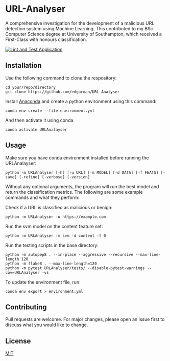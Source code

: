 # URL-Analyser

A comprehensive investigation for the development of a malicious URL detection system using Machine Learning. This contributed to my BSc Computer Science degree at University of Southampton, which received a First-Class with honours classification.

[![Lint and Test Application](https://github.com/edgorman/URL-Analyser/actions/workflows/test-and-lint.yml/badge.svg)](https://github.com/edgorman/URL-Analyser/actions/workflows/test-and-lint.yml)



## Installation
Use the following command to clone the respository:
```
cd your/repo/directory
git clone https://github.com/edgorman/URL-Analyser
```

Install [Anaconda](https://www.anaconda.com/) and create a python environment using this command:
```
conda env create --file environment.yml
```

And then activate it using conda
```
conda activate URLAnalayser
```

## Usage
Make sure you have conda environment installed before running the URLAnalayser:
```
python -m URLAnalyser [-h] [-u URL] [-m MODEL] [-d DATA] [-f FEATS] [-save] [-refine] [-verbose] [-version]
```
Without any optional arguments, the program will run the best model and return the classification metrics. The following are some example commands and what they perform:

Check if a URL is classified as malicious or benign:
```
python -m URLAnalyser -u https://example.com
```

Run the svm model on the content feature set:
```
python -m URLAnalyser -m svm -d content -f 0
```

Run the testing scripts in the base directory:
```
python -m autopep8 . --in-place --aggressive --recursive --max-line-length 120
python -m flake8 . --max-line-length=120
python -m pytest URLAnalyser/tests/ --disable-pytest-warnings --cov=URLAnalyser -vs
```

To update the environment file, run:
```
conda env export > environment.yml
```

## Contributing
Pull requests are welcome. For major changes, please open an issue first to discuss what you would like to change.

## License
[MIT](https://choosealicense.com/licenses/mit/)
